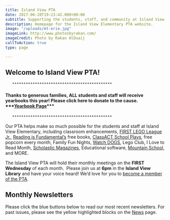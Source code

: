 ```yaml
---
title: Island View PTA
date: 2017-06-28T19:23:42.000+00:00
subtitle: Supporting the students, staff, and community at Island View Elementary.
description: Homepage for the Island View Elementary PTA website.
image: "/uploads/mt-erie.jpg"
imageLink: http://www.photosbyrakan.com/
imageCredit: Photo by Rakan AlDuaij
callToAction: true
type: page

---
```

## Welcome to Island View PTA!

       ********************************************

#### Thanks to generous families, ALL students and staff will receive yearbooks this year!  Please click here to donate to the cause.  __***__[**Yearbook Page**](/yearbook/)*** 

       ********************************************

Our PTA helps make so much possible for the students and staff at Island View Elementary, including classroom enhancements,
[FIRST LEGO League Jr.](/lego/),
[Reading is Fundamental’s](http://www.rif.org/) free books,
[ClassACT School Plays](https://www.facebook.com/Class-ACT-Anacortes-Community-Theatres-School-of-Performing-Arts-105835664376/),
free popcorn every month, Family Fun Nights,
[Watch DOGS](/watchdogs/),
Lego Club,
I Love to Read Month,
[Scholastic Magazines](http://classroommagazines.scholastic.com/Landing-Pages/subscribers),
Educational software,
[Mountain School](https://ncascades.org/signup/youth/mountain-school), and MORE.

The Island View PTA will hold their monthly meetings on the **FIRST Wednesday** of each month.  Please join us at **6pm** in the **Island View Library** and have your voice heard! We’d love for you to [become a member of the PTA](/membership/).

## Monthly Newsletters

Please click the blue buttons below to read our most recent newsletters.
For past issues, please see the yellow highlighted blocks on the [News](/news) page.